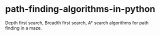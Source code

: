 # path-finding-algorithms-in-python
Depth first search, Breadth first search, A* search algorithms for path finding in a maze.
